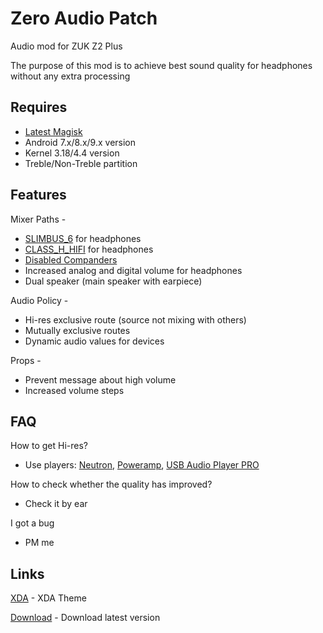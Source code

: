# Zero Audio Patch

Audio mod for ZUK Z2 Plus

The purpose of this mod is to achieve best sound quality for headphones without any extra processing

## Requires

* [Latest Magisk](https://forum.xda-developers.com/apps/magisk/official-magisk-v7-universal-systemless-t3473445)
* Android 7.x/8.x/9.x version
* Kernel 3.18/4.4 version
* Treble/Non-Treble partition

## Features

Mixer Paths -
* [SLIMBUS_6](https://en.wikipedia.org/wiki/SLIMbus) for headphones
* [CLASS_H_HIFI](https://en.wikipedia.org/wiki/Power_amplifier_classes) for headphones
* [Disabled Companders](https://en.wikipedia.org/wiki/Companding)
* Increased analog and digital volume for headphones
* Dual speaker (main speaker with earpiece)

Audio Policy -
* Hi-res exclusive route (source not mixing with others)
* Mutually exclusive routes
* Dynamic audio values for devices

Props -
* Prevent message about high volume
* Increased volume steps

## FAQ

How to get Hi-res?
* Use players: [Neutron](https://play.google.com/store/apps/details?id=com.neutroncode.mp), [Poweramp](https://play.google.com/store/apps/details?id=com.maxmpz.audioplayer), [USB Audio Player PRO](https://play.google.com/store/apps/details?id=com.extreamsd.usbaudioplayerpro)

How to check whether the quality has improved?
* Check it by ear

I got a bug
* PM me

## Links

[XDA](https://forum.xda-developers.com/lenovo-zuk-z2/themes/magisk-v17-x-zero-audio-patch-t3843893) - XDA Theme

[Download](https://github.com/xvlad113x/zero_audio_patch/releases) - Download latest version